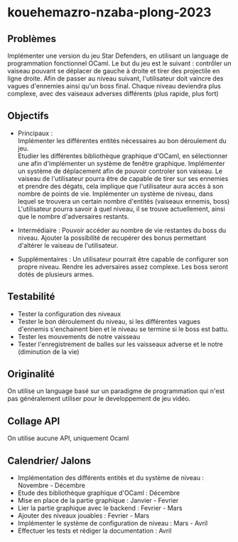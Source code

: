 # kouehemazro-nzaba-plong-2023

## Problèmes

Implémenter une version du jeu Star Defenders, en utilisant un 
language de programmation fonctionnel OCaml.
Le but du jeu est le suivant : contrôler un vaiseau pouvant se déplacer de gauche à droite et tirer des projectile en ligne droite.
Afin de passer au niveau suivant, l'utilisateur doit vaincre des vagues d'ennemies ainsi qu'un boss final.
Chaque niveau deviendra plus complexe, avec des vaiseaux adverses
différents (plus rapide, plus fort)

## Objectifs

- Principaux :  
Implémenter les différentes entités nécessaires au bon déroulement du jeu.  
Etudier les différentes bibliothèque graphique d'OCaml, en sélectionner 
une afin d'implémenter un système de fenêtre graphique.
Implémenter un système de déplacement afin de pouvoir controler son vaiseau. Le vaiseau de l'utilisateur pourra être de capable de tirer sur ses ennemies et prendre des dégats, cela implique que l'utilisateur aura accès à son nombre de points de vie.
Implémenter un système de niveau, dans lequel se trouvera un certain nombre d'entités (vaiseaux ennemis, boss)
L'utilisateur pourra savoir à quel niveau, il se trouve actuellement, ainsi que le nombre d'adversaires restants.

- Intermédiaire : 
Pouvoir accéder au nombre de vie restantes du boss du niveau.
Ajouter la possibilité de recupérer des bonus permettant d'altérer
le vaiseau de l'utilisateur.

- Supplémentaires : 
Un utilisateur pourrait être capable de configurer son propre niveau.
Rendre les adversaires assez complexe.
Les boss seront dotés de plusieurs armes.


## Testabilité
- Tester la configuration des niveaux
- Tester le bon déroulement du niveau, si les différentes vagues d'ennemis s'enchainent bien et le niveau se termine si le boss est battu.
- Tester les mouvements de notre vaisseau
- Tester l'enregistrement de balles sur les vaisseaux adverse et le notre (diminution de la vie)

## Originalité
On utilise un language basé sur un paradigme de programmation
qui n'est pas généralement utiliser pour le developpement de jeu vidéo.

## Collage API
On utilise aucune API, uniquement Ocaml

## Calendrier/ Jalons

- Implémentation des différents entités et du système de niveau : Novembre - Décembre
- Etude des bibliothèque graphique d'OCaml : Décembre
- Mise en place de la partie graphique : Janvier - Fevrier
- Lier la partie graphique avec le backend : Fevrier - Mars
- Ajouter des niveaux jouables : Fevrier - Mars
- Implémenter le système de configuration de niveau : Mars - Avril
- Effectuer les tests et rédiger la documentation : Avril

